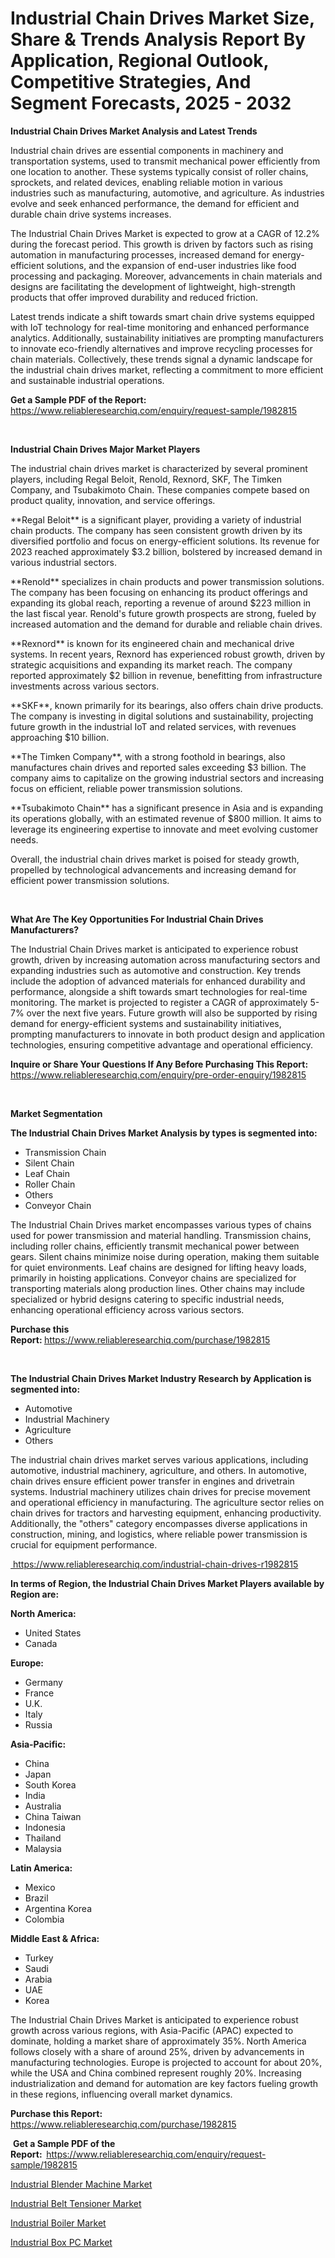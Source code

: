 <p><h1>Industrial Chain Drives Market Size, Share & Trends Analysis Report By Application, Regional Outlook, Competitive Strategies, And Segment Forecasts, 2025 - 2032</h1></p><p><strong>Industrial Chain Drives Market Analysis and Latest Trends</strong></p>
<p><p>Industrial chain drives are essential components in machinery and transportation systems, used to transmit mechanical power efficiently from one location to another. These systems typically consist of roller chains, sprockets, and related devices, enabling reliable motion in various industries such as manufacturing, automotive, and agriculture. As industries evolve and seek enhanced performance, the demand for efficient and durable chain drive systems increases.</p><p>The Industrial Chain Drives Market is expected to grow at a CAGR of 12.2% during the forecast period. This growth is driven by factors such as rising automation in manufacturing processes, increased demand for energy-efficient solutions, and the expansion of end-user industries like food processing and packaging. Moreover, advancements in chain materials and designs are facilitating the development of lightweight, high-strength products that offer improved durability and reduced friction.</p><p>Latest trends indicate a shift towards smart chain drive systems equipped with IoT technology for real-time monitoring and enhanced performance analytics. Additionally, sustainability initiatives are prompting manufacturers to innovate eco-friendly alternatives and improve recycling processes for chain materials. Collectively, these trends signal a dynamic landscape for the industrial chain drives market, reflecting a commitment to more efficient and sustainable industrial operations.</p></p>
<p><strong>Get a Sample PDF of the Report:&nbsp;</strong> <a href="https://www.reliableresearchiq.com/enquiry/request-sample/1982815?utm_campaign=1140&utm_medium=2&utm_source=Github&utm_content=ia&utm_term=20022025&utm_id=industrial-chain-drives">https://www.reliableresearchiq.com/enquiry/request-sample/1982815</a></p>
<p>&nbsp;</p>
<p><strong>Industrial Chain Drives Major Market Players</strong></p>
<p><p>The industrial chain drives market is characterized by several prominent players, including Regal Beloit, Renold, Rexnord, SKF, The Timken Company, and Tsubakimoto Chain. These companies compete based on product quality, innovation, and service offerings.</p><p>**Regal Beloit** is a significant player, providing a variety of industrial chain products. The company has seen consistent growth driven by its diversified portfolio and focus on energy-efficient solutions. Its revenue for 2023 reached approximately $3.2 billion, bolstered by increased demand in various industrial sectors.</p><p>**Renold** specializes in chain products and power transmission solutions. The company has been focusing on enhancing its product offerings and expanding its global reach, reporting a revenue of around $223 million in the last fiscal year. Renold's future growth prospects are strong, fueled by increased automation and the demand for durable and reliable chain drives.</p><p>**Rexnord** is known for its engineered chain and mechanical drive systems. In recent years, Rexnord has experienced robust growth, driven by strategic acquisitions and expanding its market reach. The company reported approximately $2 billion in revenue, benefitting from infrastructure investments across various sectors.</p><p>**SKF**, known primarily for its bearings, also offers chain drive products. The company is investing in digital solutions and sustainability, projecting future growth in the industrial IoT and related services, with revenues approaching $10 billion.</p><p>**The Timken Company**, with a strong foothold in bearings, also manufactures chain drives and reported sales exceeding $3 billion. The company aims to capitalize on the growing industrial sectors and increasing focus on efficient, reliable power transmission solutions.</p><p>**Tsubakimoto Chain** has a significant presence in Asia and is expanding its operations globally, with an estimated revenue of $800 million. It aims to leverage its engineering expertise to innovate and meet evolving customer needs. </p><p>Overall, the industrial chain drives market is poised for steady growth, propelled by technological advancements and increasing demand for efficient power transmission solutions.</p></p>
<p>&nbsp;</p>
<p><strong>What Are The Key Opportunities For Industrial Chain Drives Manufacturers?</strong></p>
<p><p>The Industrial Chain Drives market is anticipated to experience robust growth, driven by increasing automation across manufacturing sectors and expanding industries such as automotive and construction. Key trends include the adoption of advanced materials for enhanced durability and performance, alongside a shift towards smart technologies for real-time monitoring. The market is projected to register a CAGR of approximately 5-7% over the next five years. Future growth will also be supported by rising demand for energy-efficient systems and sustainability initiatives, prompting manufacturers to innovate in both product design and application technologies, ensuring competitive advantage and operational efficiency.</p></p>
<p><strong>Inquire or Share Your Questions If Any Before Purchasing This Report:</strong> <a href="https://www.reliableresearchiq.com/enquiry/pre-order-enquiry/1982815?utm_campaign=1140&utm_medium=2&utm_source=Github&utm_content=ia&utm_term=20022025&utm_id=industrial-chain-drives">https://www.reliableresearchiq.com/enquiry/pre-order-enquiry/1982815</a></p>
<p>&nbsp;</p>
<p><strong>Market Segmentation</strong></p>
<p><strong>The Industrial Chain Drives Market Analysis by types is segmented into:</strong></p>
<p><ul><li>Transmission Chain</li><li>Silent Chain</li><li>Leaf Chain</li><li>Roller Chain</li><li>Others</li><li>Conveyor Chain</li></ul></p>
<p><p>The Industrial Chain Drives market encompasses various types of chains used for power transmission and material handling. Transmission chains, including roller chains, efficiently transmit mechanical power between gears. Silent chains minimize noise during operation, making them suitable for quiet environments. Leaf chains are designed for lifting heavy loads, primarily in hoisting applications. Conveyor chains are specialized for transporting materials along production lines. Other chains may include specialized or hybrid designs catering to specific industrial needs, enhancing operational efficiency across various sectors.</p></p>
<p><strong>Purchase this Report:&nbsp;</strong><a href="https://www.reliableresearchiq.com/purchase/1982815?utm_campaign=1140&utm_medium=2&utm_source=Github&utm_content=ia&utm_term=20022025&utm_id=industrial-chain-drives">https://www.reliableresearchiq.com/purchase/1982815</a></p>
<p>&nbsp;</p>
<p><strong>The Industrial Chain Drives Market Industry Research by Application is segmented into:</strong></p>
<p><ul><li>Automotive</li><li>Industrial Machinery</li><li>Agriculture</li><li>Others</li></ul></p>
<p><p>The industrial chain drives market serves various applications, including automotive, industrial machinery, agriculture, and others. In automotive, chain drives ensure efficient power transfer in engines and drivetrain systems. Industrial machinery utilizes chain drives for precise movement and operational efficiency in manufacturing. The agriculture sector relies on chain drives for tractors and harvesting equipment, enhancing productivity. Additionally, the "others" category encompasses diverse applications in construction, mining, and logistics, where reliable power transmission is crucial for equipment performance.</p></p>
<p><a href="https://www.reliableresearchiq.com/industrial-chain-drives-r1982815?utm_campaign=1140&utm_medium=2&utm_source=Github&utm_content=ia&utm_term=20022025&utm_id=industrial-chain-drives">&nbsp;https://www.reliableresearchiq.com/industrial-chain-drives-r1982815</a></p>
<p><strong>In terms of Region, the Industrial Chain Drives Market Players available by Region are:</strong></p>
<p>
    <p> <strong> North America: </strong>
        <ul>
            <li>United States</li>
            <li>Canada</li>
        </ul>
        </p> 
    <p> <strong> Europe: </strong>
        <ul>
            <li>Germany</li>
            <li>France</li>
            <li>U.K.</li>
            <li>Italy</li>
            <li>Russia</li>
        </ul>
        </p> 
    <p> <strong> Asia-Pacific: </strong>
        <ul>
            <li>China</li>
            <li>Japan</li>
            <li>South Korea</li>
            <li>India</li>
            <li>Australia</li>
            <li>China Taiwan</li>
            <li>Indonesia</li>
            <li>Thailand</li>
            <li>Malaysia</li>
        </ul>
        </p> 
    <p> <strong> Latin America: </strong>
        <ul>
            <li>Mexico</li>
            <li>Brazil</li>
            <li>Argentina Korea</li>
            <li>Colombia</li>
        </ul>
        </p> 
    <p> <strong> Middle East & Africa: </strong>
        <ul>
            <li>Turkey</li>
            <li>Saudi</li>
            <li>Arabia</li>
            <li>UAE</li>
            <li>Korea</li>
        </ul>
    </p>
    </p>
<p><p>The Industrial Chain Drives Market is anticipated to experience robust growth across various regions, with Asia-Pacific (APAC) expected to dominate, holding a market share of approximately 35%. North America follows closely with a share of around 25%, driven by advancements in manufacturing technologies. Europe is projected to account for about 20%, while the USA and China combined represent roughly 20%. Increasing industrialization and demand for automation are key factors fueling growth in these regions, influencing overall market dynamics.</p></p>
<p><strong>Purchase this Report: </strong><a href="https://www.reliableresearchiq.com/purchase/1982815?utm_campaign=1140&utm_medium=2&utm_source=Github&utm_content=ia&utm_term=20022025&utm_id=industrial-chain-drives">https://www.reliableresearchiq.com/purchase/1982815</a></p>
<p>&nbsp;<strong>Get a Sample PDF of the Report:&nbsp;&nbsp;</strong><a href="https://www.reliableresearchiq.com/enquiry/request-sample/1982815?utm_campaign=1140&utm_medium=2&utm_source=Github&utm_content=ia&utm_term=20022025&utm_id=industrial-chain-drives">https://www.reliableresearchiq.com/enquiry/request-sample/1982815</a></p>
<p><strong></strong></p>
<p><p><a href="https://github.com/emaaneaddytu/Market-Research-Report-List-1/blob/main/industrial-blender-machine-market.md?utm_campaign=1140&utm_medium=2&utm_source=Github&utm_content=ia&utm_term=20022025&utm_id=industrial-chain-drives">Industrial Blender Machine Market</a></p><p><a href="https://github.com/remasgyebixi/Market-Research-Report-List-1/blob/main/industrial-belt-tensioner-market.md?utm_campaign=1140&utm_medium=2&utm_source=Github&utm_content=ia&utm_term=20022025&utm_id=industrial-chain-drives">Industrial Belt Tensioner Market</a></p><p><a href="https://github.com/bosawhaddye2/Market-Research-Report-List-1/blob/main/industrial-boiler-market.md?utm_campaign=1140&utm_medium=2&utm_source=Github&utm_content=ia&utm_term=20022025&utm_id=industrial-chain-drives">Industrial Boiler Market</a></p><p><a href="https://github.com/batergrealy/Market-Research-Report-List-1/blob/main/industrial-box-pc-market.md?utm_campaign=1140&utm_medium=2&utm_source=Github&utm_content=ia&utm_term=20022025&utm_id=industrial-chain-drives">Industrial Box PC Market</a></p></p>